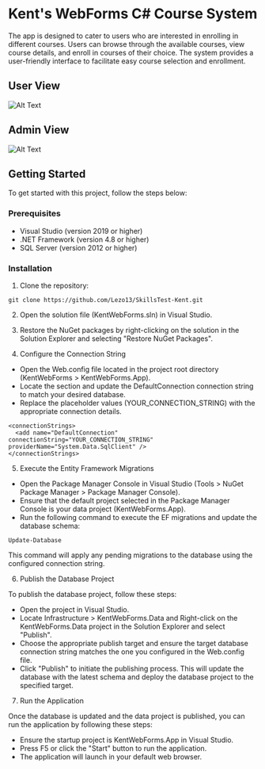 # Kent's WebForms C# Course System

The app is designed to cater to users who are interested in enrolling in different courses. Users can browse through the available courses, view course details, and enroll in courses of their choice. The system provides a user-friendly interface to facilitate easy course selection and enrollment.

## User View
![Alt Text](https://i.imgur.com/biNTVli.gif)
## Admin View
![Alt Text](https://i.imgur.com/tFq7INT.gif)

## Getting Started

To get started with this project, follow the steps below:

### Prerequisites

- Visual Studio (version 2019 or higher)
- .NET Framework (version 4.8  or higher)
- SQL Server (version 2012 or higher)

### Installation

1. Clone the repository:

  ```
  git clone https://github.com/Lezo13/SkillsTest-Kent.git
  ```
2. Open the solution file (KentWebForms.sln) in Visual Studio.
3. Restore the NuGet packages by right-clicking on the solution in the Solution Explorer and selecting "Restore NuGet Packages".

4. Configure the Connection String

- Open the Web.config file located in the project root directory (KentWebForms > KentWebForms.App).
- Locate the <connectionStrings> section and update the DefaultConnection connection string to match your desired database.
- Replace the placeholder values (YOUR_CONNECTION_STRING) with the appropriate connection details.

```
<connectionStrings>
  <add name="DefaultConnection" connectionString="YOUR_CONNECTION_STRING" providerName="System.Data.SqlClient" />
</connectionStrings>
```

5. Execute the Entity Framework Migrations

- Open the Package Manager Console in Visual Studio (Tools > NuGet Package Manager > Package Manager Console).
- Ensure that the default project selected in the Package Manager Console is your data project (KentWebForms.App).
- Run the following command to execute the EF migrations and update the database schema:

```
Update-Database
```
This command will apply any pending migrations to the database using the configured connection string.

6. Publish the Database Project

To publish the database project, follow these steps:

- Open the project in Visual Studio.
- Locate Infrastructure > KentWebForms.Data and Right-click on the KentWebForms.Data project in the Solution Explorer and select "Publish".
- Choose the appropriate publish target and ensure the target database connection string matches the one you configured in the Web.config file.
- Click "Publish" to initiate the publishing process. This will update the database with the latest schema and deploy the database project to the specified target.

7. Run the Application

Once the database is updated and the data project is published, you can run the application by following these steps:

- Ensure the startup project is KentWebForms.App in Visual Studio.
- Press F5 or click the "Start" button to run the application.
- The application will launch in your default web browser.